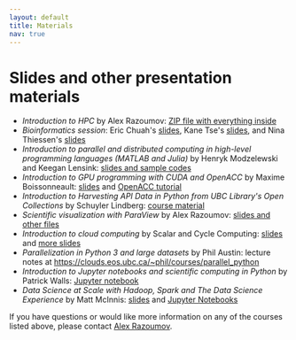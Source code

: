 ```yaml
---
layout: default
title: Materials
nav: true
---
```


# Slides and other presentation materials

- *Introduction to HPC* by Alex Razoumov: [ZIP file with everything inside](http://bit.ly/introhpc)
- *Bioinformatics session*: Eric Chuah's [slides](http://bit.ly/2tS1Mta), Kane Tse's
  [slides](http://bit.ly/2tRLiBg), and Nina Thiessen's [slides](http://bit.ly/2tS5nHH)
- *Introduction to parallel and distributed computing in high-level programming languages (MATLAB and
  Julia)* by Henryk Modzelewski and Keegan Lensink:
  [slides and sample codes](https://github.com/henryk-modzelewski/MvsJ.git)
- *Introduction to GPU programming with CUDA and OpenACC* by Maxime Boissonneault:
  [slides](http://tinyurl.com/wg-cuda-slides) and [OpenACC tutorial](https://docs.computecanada.ca/wiki/OpenACC_Tutorial)
- *Introduction to Harvesting API Data in Python from UBC Library's Open Collections* by Schuyler
  Lindberg: [course material](http://goo.gl/26AoTh)
- *Scientific visualization with ParaView* by Alex Razoumov: [slides and other files](http://bit.ly/paraviewzip)
- *Introduction to cloud computing* by Scalar and Cycle Computing: [slides](http://bit.ly/2rE7VFL) and
  [more slides](http://bit.ly/2rDETX6)
- *Parallelization in Python 3 and large datasets* by Phil Austin: lecture notes at
  https://clouds.eos.ubc.ca/~phil/courses/parallel_python
- *Introduction to Jupyter notebooks and scientific computing in Python* by Patrick Walls:
  [Jupyter notebook](https://github.com/patrickwalls/arc-summer-school)
- *Data Science at Scale with Hadoop, Spark and The Data Science Experience* by Matt McInnis:
  [slides](http://bit.ly/2rUDCuI) and [Jupyter Notebooks](https://github.com/MattyMc/spark-assets)

If you have questions or would like more information on any of the courses listed above, please contact
[Alex Razoumov](mailto:alex.razoumov@westgrid.ca).
